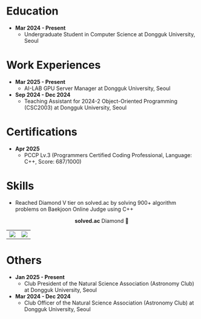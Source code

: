 # Education
* **Mar 2024 - Present**
    * Undergraduate Student in Computer Science at Dongguk University, Seoul

# Work Experiences
* **Mar 2025 - Present**
    * AI-LAB GPU Server Manager at Dongguk University, Seoul
* **Sep 2024 - Dec 2024**
    * Teaching Assistant for 2024-2 Object-Oriented Programming (CSC2003) at Dongguk University, Seoul

# Certifications
* **Apr 2025**
    * PCCP Lv.3 (Programmers Certified Coding Professional, Language: C++, Score: 687/1000)

# Skills
* Reached Diamond V tier on solved.ac by solving 900+ algorithm problems on Baekjoon Online Judge using C++

<div align="center"><b>solved.ac</b> Diamond 💎</div>
<div align="center">
  <a href="https://solved.ac/h4rry">
    <table>
      <tr>
        <td>
          <img src="http://mazassumnida.wtf/api/v2/generate_badge?boj=h4rry" />
        </td>
        <td>
          <img src="http://mazandi.herokuapp.com/api?handle=h4rry&theme=dark" />
        </td>
      </tr>
    </table>
  </a>
</div>

# Others
* **Jan 2025 - Present**
    * Club President of the Natural Science Association (Astronomy Club) at Dongguk University, Seoul
* **Mar 2024 - Dec 2024**
    * Club Officer of the Natural Science Association (Astronomy Club) at Dongguk University, Seoul
